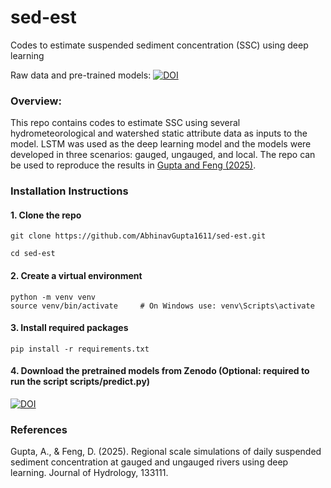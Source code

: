 # sed-est
Codes to estimate suspended sediment concentration (SSC) using deep learning

Raw data and pre-trained models: [![DOI](https://zenodo.org/badge/DOI/10.5281/zenodo.14902634.svg)](https://doi.org/10.5281/zenodo.14902634)

### Overview:

This repo contains codes to estimate SSC using several hydrometeorological and watershed static attribute data as inputs to the model. LSTM was used as the deep learning model and the models were developed in three scenarios: gauged, ungauged, and local. The repo can be used to reproduce the results in [Gupta and Feng (2025)](https://www.sciencedirect.com/science/article/pii/S0022169425004494).

### Installation Instructions

#### 1. Clone the repo
    git clone https://github.com/AbhinavGupta1611/sed-est.git

    cd sed-est

#### 2. Create a virtual environment
    python -m venv venv
    source venv/bin/activate     # On Windows use: venv\Scripts\activate

#### 3. Install required packages
    pip install -r requirements.txt

#### 4. Download the pretrained models from Zenodo (Optional: required to run the script scripts/predict.py)
[![DOI](https://zenodo.org/badge/DOI/10.5281/zenodo.14902634.svg)](https://doi.org/10.5281/zenodo.14902634)
    
    
### References
Gupta, A., & Feng, D. (2025). Regional scale simulations of daily suspended sediment concentration at gauged and ungauged rivers using deep learning. Journal of Hydrology, 133111.
    


